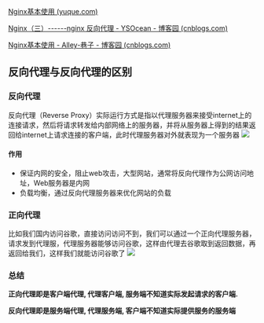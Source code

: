[Nginx基本使用 (yuque.com)](https://www.yuque.com/wexiao/nginx/nr0app#Z86pM)

[Nginx（三）------nginx 反向代理 - YSOcean - 博客园 (cnblogs.com)](https://www.cnblogs.com/ysocean/p/9392908.html)

[Nginx基本使用 - Alley-巷子 - 博客园 (cnblogs.com)](https://www.cnblogs.com/nanianqiming/p/10630899.html)




## 反向代理与反向代理的区别

### 反向代理
反向代理（Reverse Proxy）实际运行方式是指以代理服务器来接受internet上的连接请求，然后将请求转发给内部网络上的服务器，并将从服务器上得到的结果返回给internet上请求连接的客户端，此时代理服务器对外就表现为一个服务器
![](https://zhaosi-1253759587.cos.ap-nanjing.myqcloud.com/files/obsidian/picture/uTools_1669892028481.png)

#### 作用
- 保证内网的安全，阻止web攻击，大型网站，通常将反向代理作为公网访问地址，Web服务器是内网
- 负载均衡，通过反向代理服务器来优化网站的负载

### 正向代理
比如我们国内访问谷歌，直接访问访问不到，我们可以通过一个正向代理服务器，请求发到代理服，代理服务器能够访问谷歌，这样由代理去谷歌取到返回数据，再返回给我们，这样我们就能访问谷歌了
![](https://zhaosi-1253759587.cos.ap-nanjing.myqcloud.com/files/obsidian/picture/uTools_1669892209612.png)

### 总结

**正向代理即是客户端代理, 代理客户端, 服务端不知道实际发起请求的客户端.**

**反向代理即是服务端代理, 代理服务端, 客户端不知道实际提供服务的服务端**